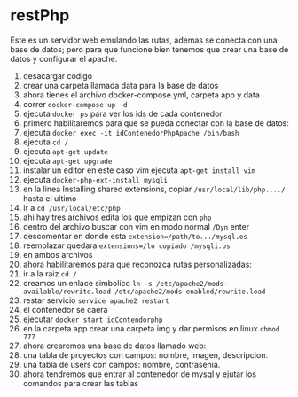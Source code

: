 # restPhp

Este es un servidor web emulando las rutas, ademas se conecta con una base de datos; pero para que funcione bien tenemos que crear una base de datos y configurar el apache.

1. desacargar codigo
2. crear una carpeta llamada data para la base de datos
3. ahora tienes el archivo docker-compose.yml, carpeta app y data
4. correr `docker-compose up -d` 
5. ejecuta `docker ps` para ver los ids de cada contenedor
6. primero habilitaremos para que se pueda conectar con la base de datos:
  1. ejecuta `docker exec -it idContenedorPhpApache /bin/bash`
  2. ejecuta `cd /`
  3. ejecuta `apt-get update`
  4. ejecuta `apt-get upgrade`
  5. instalar un editor en este caso vim ejecuta `apt-get install vim`
  6. ejecuta `docker-php-ext-install mysqli`
  7. en la linea Installing shared extensions, copiar `/usr/local/lib/php..../` hasta el ultimo
  8. ir a `cd /usr/local/etc/php`
  9. ahi hay tres archivos edita los que empizan con `php`
  10. dentro del archivo buscar con vim en modo normal `/Dyn` enter
  11. descomentar en donde esta `extension=/path/to.../mysql.os`
  12. reemplazar quedara `extensions=/lo copiado /mysqli.os `
  13. en ambos archivos
7. ahora habilitaremos para que reconozca rutas personalizadas:
  1. ir a la raiz `cd /`
  2. creamos un enlace simbolico `ln -s /etc/apache2/mods-available/rewrite.load /etc/apache2/mods-enabled/rewrite.load`
  3. restar servicio `service apache2 restart`
  4. el contenedor se caera
  5. ejecutar `docker start idContendorphp`
  6. en la carpeta app crear una carpeta img y dar permisos en linux `chmod 777`
8. ahora crearemos una base de datos llamado web:
  1. una tabla de proyectos con campos: nombre, imagen, descripcion.
  2. una tabla de users con campos: nombre, contrasenia.
  3. ahora tendremos que entrar al contenedor de mysql y ejutar los comandos para crear las tablas

